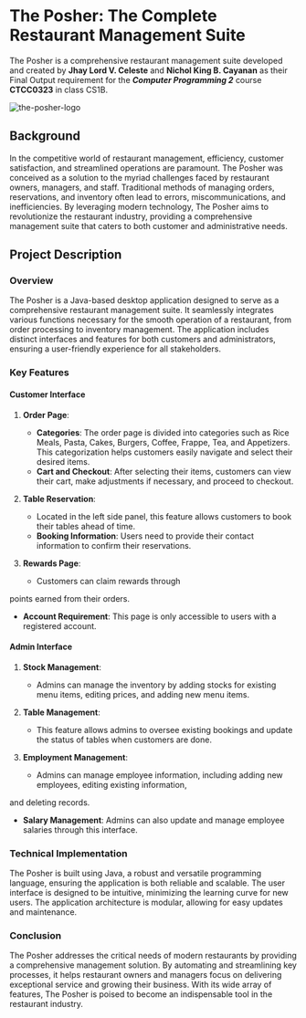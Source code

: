 # The Posher: The Complete Restaurant Management Suite

The Posher is a comprehensive restaurant management suite developed and created by **Jhay Lord V. Celeste** and **Nichol King B. Cayanan** as their Final Output requirement for the ***Computer Programming 2*** course **CTCC0323** in class CS1B.

![the-posher-logo](https://i.ibb.co/YbwyZLR/theposher.png)

## Background

In the competitive world of restaurant management, efficiency, customer satisfaction, and streamlined operations are paramount. The Posher was conceived as a solution to the myriad challenges faced by restaurant owners, managers, and staff. Traditional methods of managing orders, reservations, and inventory often lead to errors, miscommunications, and inefficiencies. By leveraging modern technology, The Posher aims to revolutionize the restaurant industry, providing a comprehensive management suite that caters to both customer and administrative needs.

## Project Description

### Overview

The Posher is a Java-based desktop application designed to serve as a comprehensive restaurant management suite. It seamlessly integrates various functions necessary for the smooth operation of a restaurant, from order processing to inventory management. The application includes distinct interfaces and features for both customers and administrators, ensuring a user-friendly experience for all stakeholders.

### Key Features

#### Customer Interface

1. **Order Page**: 

   - **Categories**: The order page is divided into categories such as Rice Meals, Pasta, Cakes, Burgers, Coffee, Frappe, Tea, and Appetizers. This categorization helps customers easily navigate and select their desired items.
   - **Cart and Checkout**: After selecting their items, customers can view their cart, make adjustments if necessary, and proceed to checkout.

2. **Table Reservation**: 
   - Located in the left side panel, this feature allows customers to book their tables ahead of time. 
   - **Booking Information**: Users need to provide their contact information to confirm their reservations.

3. **Rewards Page**: 
   - Customers can claim rewards through 

points earned from their orders. 
   - **Account Requirement**: This page is only accessible to users with a registered account.

#### Admin Interface

1. **Stock Management**: 
   - Admins can manage the inventory by adding stocks for existing menu items, editing prices, and adding new menu items.

2. **Table Management**: 
   - This feature allows admins to oversee existing bookings and update the status of tables when customers are done.

3. **Employment Management**: 
   - Admins can manage employee information, including adding new employees, editing existing information, 

and deleting records.
   - **Salary Management**: Admins can also update and manage employee salaries through this interface.

### Technical Implementation

The Posher is built using Java, a robust and versatile programming language, ensuring the application is both reliable and scalable. The user interface is designed to be intuitive, minimizing the learning curve for new users. The application architecture is modular, allowing for easy updates and maintenance.

### Conclusion

The Posher addresses the critical needs of modern restaurants by providing a comprehensive management solution. By automating and streamlining key processes, it helps restaurant owners and managers focus on delivering exceptional service and growing their business. With its wide array of features, The Posher is poised to become an indispensable tool in the restaurant industry.
